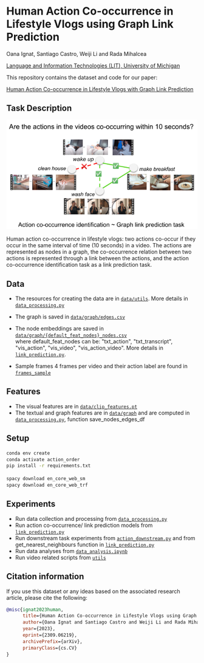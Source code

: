 Human Action Co-occurrence in Lifestyle Vlogs using Graph Link Prediction
=================================================================================
Oana Ignat, Santiago Castro, Weiji Li and Rada Mihalcea

[Language and Information Technologies (LIT), University of Michigan](https://lit.eecs.umich.edu/)

This repository contains the dataset and code for our paper:

[Human Action Co-occurrence in Lifestyle Vlogs with Graph Link Prediction](https://arxiv.org/abs/2309.06219)

## Task Description

![img/graph_intro.png](img/graph_intro.png)

Human action co-occurrence in lifestyle vlogs: two actions co-occur if they occur in the same
interval of time (10 seconds) in a video. The actions are represented as nodes in a graph, 
the co-occurrence relation between two actions is represented through a link between the actions, 
and the action co-occurrence identification task as a link prediction task.

## Data

- The resources for creating the data are in [`data/utils`](data/utils). More details in [`data_processing.py`](data_processing.py)
- The graph is saved in [`data/graph/edges.csv`](data/graph/edges.csv)
- The node embeddings are saved in [`data/graph/{default_feat_nodes}_nodes.csv`](data/graph/{default_feat_nodes}_nodes.csv)  
where default_feat_nodes can be: "txt_action", "txt_transcript", "vis_action", "vis_video", "vis_action_video". 
More details in [`link_prediction.py`](link_prediction.py).

-  Sample frames 4 frames per video and their action label are found in [`frames_sample`](frames_sample)


## Features
- The visual features are in [`data/clip_features.pt`](data/clip_features.pt)
- The textual and graph features are in [`data/graph`](data/graph) and are computed in [`data_processing.py`](data_processing.py), function save_nodes_edges_df

## Setup
```bash
conda env create
conda activate action_order
pip install -r requirements.txt

spacy download en_core_web_sm
spacy download en_core_web_trf
```

## Experiments
+ Run data collection and processing from [`data_processing.py`](data_processing.py) 
+ Run action co-occurrence/ link prediction models from [`link_prediction.py`](link_prediction.py)
+ Run downstream task experiments from [`action_downstream.py`](action_downstream.py) and from 
get_nearest_neighbours function in [`link_prediction.py`](link_prediction.py)
+ Run data analyses from [`data_analysis.ipynb`](data_analysis.ipynb)
+ Run video related scripts from [`utils`](utils)


## Citation information
If you use this dataset or any ideas based on the associated research article, please cite the following:

```bibtex
@misc{ignat2023human,
      title={Human Action Co-occurrence in Lifestyle Vlogs using Graph Link Prediction}, 
      author={Oana Ignat and Santiago Castro and Weiji Li and Rada Mihalcea},
      year={2023},
      eprint={2309.06219},
      archivePrefix={arXiv},
      primaryClass={cs.CV}
}
```
